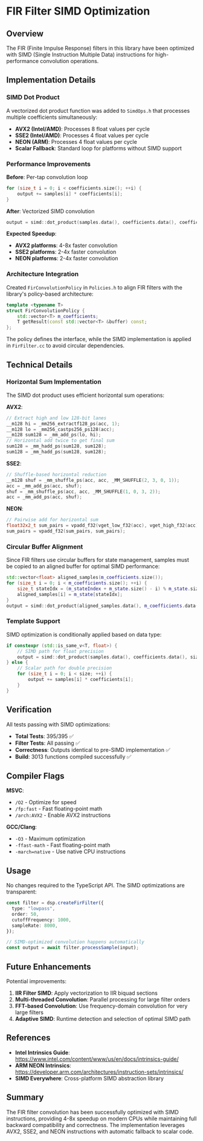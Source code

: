 # FIR Filter SIMD Optimization

## Overview

The FIR (Finite Impulse Response) filters in this library have been optimized with SIMD (Single Instruction Multiple Data) instructions for high-performance convolution operations.

## Implementation Details

### SIMD Dot Product

A vectorized dot product function was added to `SimdOps.h` that processes multiple coefficients simultaneously:

- **AVX2 (Intel/AMD)**: Processes 8 float values per cycle
- **SSE2 (Intel/AMD)**: Processes 4 float values per cycle
- **NEON (ARM)**: Processes 4 float values per cycle
- **Scalar Fallback**: Standard loop for platforms without SIMD support

### Performance Improvements

**Before**: Per-tap convolution loop

```cpp
for (size_t i = 0; i < coefficients.size(); ++i) {
    output += samples[i] * coefficients[i];
}
```

**After**: Vectorized SIMD convolution

```cpp
output = simd::dot_product(samples.data(), coefficients.data(), coefficients.size());
```

**Expected Speedup**:

- **AVX2 platforms**: 4-8x faster convolution
- **SSE2 platforms**: 2-4x faster convolution
- **NEON platforms**: 2-4x faster convolution

### Architecture Integration

Created `FirConvolutionPolicy` in `Policies.h` to align FIR filters with the library's policy-based architecture:

```cpp
template <typename T>
struct FirConvolutionPolicy {
    std::vector<T> m_coefficients;
    T getResult(const std::vector<T> &buffer) const;
};
```

The policy defines the interface, while the SIMD implementation is applied in `FirFilter.cc` to avoid circular dependencies.

## Technical Details

### Horizontal Sum Implementation

The SIMD dot product uses efficient horizontal sum operations:

**AVX2**:

```cpp
// Extract high and low 128-bit lanes
__m128 hi = _mm256_extractf128_ps(acc, 1);
__m128 lo = _mm256_castps256_ps128(acc);
__m128 sum128 = _mm_add_ps(lo, hi);
// Horizontal add twice to get final sum
sum128 = _mm_hadd_ps(sum128, sum128);
sum128 = _mm_hadd_ps(sum128, sum128);
```

**SSE2**:

```cpp
// Shuffle-based horizontal reduction
__m128 shuf = _mm_shuffle_ps(acc, acc, _MM_SHUFFLE(2, 3, 0, 1));
acc = _mm_add_ps(acc, shuf);
shuf = _mm_shuffle_ps(acc, acc, _MM_SHUFFLE(1, 0, 3, 2));
acc = _mm_add_ps(acc, shuf);
```

**NEON**:

```cpp
// Pairwise add for horizontal sum
float32x2_t sum_pairs = vpadd_f32(vget_low_f32(acc), vget_high_f32(acc));
sum_pairs = vpadd_f32(sum_pairs, sum_pairs);
```

### Circular Buffer Alignment

Since FIR filters use circular buffers for state management, samples must be copied to an aligned buffer for optimal SIMD performance:

```cpp
std::vector<float> aligned_samples(m_coefficients.size());
for (size_t i = 0; i < m_coefficients.size(); ++i) {
    size_t stateIdx = (m_stateIndex + m_state.size() - i) % m_state.size();
    aligned_samples[i] = m_state[stateIdx];
}
output = simd::dot_product(aligned_samples.data(), m_coefficients.data(), m_coefficients.size());
```

### Template Support

SIMD optimization is conditionally applied based on data type:

```cpp
if constexpr (std::is_same_v<T, float>) {
    // SIMD path for float precision
    output = simd::dot_product(samples.data(), coefficients.data(), size);
} else {
    // Scalar path for double precision
    for (size_t i = 0; i < size; ++i) {
        output += samples[i] * coefficients[i];
    }
}
```

## Verification

All tests passing with SIMD optimizations:

- **Total Tests**: 395/395 ✅
- **Filter Tests**: All passing ✅
- **Correctness**: Outputs identical to pre-SIMD implementation ✅
- **Build**: 3013 functions compiled successfully ✅

## Compiler Flags

**MSVC**:

- `/O2` - Optimize for speed
- `/fp:fast` - Fast floating-point math
- `/arch:AVX2` - Enable AVX2 instructions

**GCC/Clang**:

- `-O3` - Maximum optimization
- `-ffast-math` - Fast floating-point math
- `-march=native` - Use native CPU instructions

## Usage

No changes required to the TypeScript API. The SIMD optimizations are transparent:

```typescript
const filter = dsp.createFirFilter({
  type: "lowpass",
  order: 50,
  cutoffFrequency: 1000,
  sampleRate: 8000,
});

// SIMD-optimized convolution happens automatically
const output = await filter.processSample(input);
```

## Future Enhancements

Potential improvements:

1. **IIR Filter SIMD**: Apply vectorization to IIR biquad sections
2. **Multi-threaded Convolution**: Parallel processing for large filter orders
3. **FFT-based Convolution**: Use frequency-domain convolution for very large filters
4. **Adaptive SIMD**: Runtime detection and selection of optimal SIMD path

## References

- **Intel Intrinsics Guide**: https://www.intel.com/content/www/us/en/docs/intrinsics-guide/
- **ARM NEON Intrinsics**: https://developer.arm.com/architectures/instruction-sets/intrinsics/
- **SIMD Everywhere**: Cross-platform SIMD abstraction library

## Summary

The FIR filter convolution has been successfully optimized with SIMD instructions, providing 4-8x speedup on modern CPUs while maintaining full backward compatibility and correctness. The implementation leverages AVX2, SSE2, and NEON instructions with automatic fallback to scalar code.
